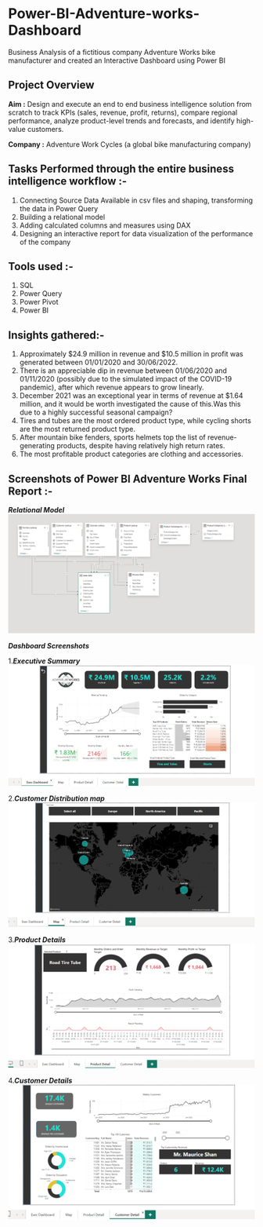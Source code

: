 # Power-BI-Adventure-works-Dashboard
Business Analysis of a fictitious company Adventure Works bike manufacturer and created an Interactive Dashboard using Power BI

## **Project Overview**
**Aim :** Design and execute an end to end business intelligence solution from scratch to track KPIs (sales, revenue, profit, returns), compare regional performance, analyze product-level trends and forecasts, and identify high-value customers.

**Company :**  Adventure Work Cycles (a global bike manufacturing company)


## **Tasks Performed through the entire business intelligence workflow :-**
1. Connecting Source Data Available in csv files and shaping, transforming the data in Power Query
2. Building a relational model
3. Adding calculated columns and measures using DAX
4. Designing an interactive report for data visualization of the performance of the company

## **Tools used :-**
1. SQL
2. Power Query
3. Power Pivot
4. Power BI

## **Insights gathered:-**
1. Approximately $24.9 million in revenue and $10.5 million in profit was generated between 01/01/2020 and 30/06/2022.
2. There is an appreciable dip in revenue between 01/06/2020 and 01/11/2020 (possibly due to the simulated impact of the COVID-19 pandemic), after which revenue appears to grow linearly.
3. December 2021 was an exceptional year in terms of revenue at $1.64 million, and it would be worth investigated the cause of this.Was this due to a highly successful seasonal campaign? 
4. Tires and tubes are the most ordered product type, while cycling shorts are the most returned product type.
5. After mountain bike fenders, sports helmets top the list of revenue-generating products, despite having relatively high return rates.
6. The most profitable product categories are clothing and accessories.

## **Screenshots of Power BI Adventure Works Final Report :-**

***Relational Model***
![Relational Model](https://github.com/11KrishnaKumar/Power-BI-Adventure-works-Dashboard/blob/main/Data%20Model/Relational%20Data%20Model.PNG)

***Dashboard Screenshots***

1.***Executive Summary***
![Executive Summary](https://github.com/11KrishnaKumar/Power-BI-Adventure-works-Dashboard/blob/main/Dashboard/Executive%20Summary.PNG)

2.***Customer Distribution map***
![Customer Distribution map](https://github.com/11KrishnaKumar/Power-BI-Adventure-works-Dashboard/blob/main/Dashboard/Customer%20Distribution%20map.PNG)

3.***Product Details***
![Product Details](https://github.com/11KrishnaKumar/Power-BI-Adventure-works-Dashboard/blob/main/Dashboard/Product%20Details.PNG)

4.***Customer Details***
![Customer Details](https://github.com/11KrishnaKumar/Power-BI-Adventure-works-Dashboard/blob/main/Dashboard/Customer%20Details.PNG)
